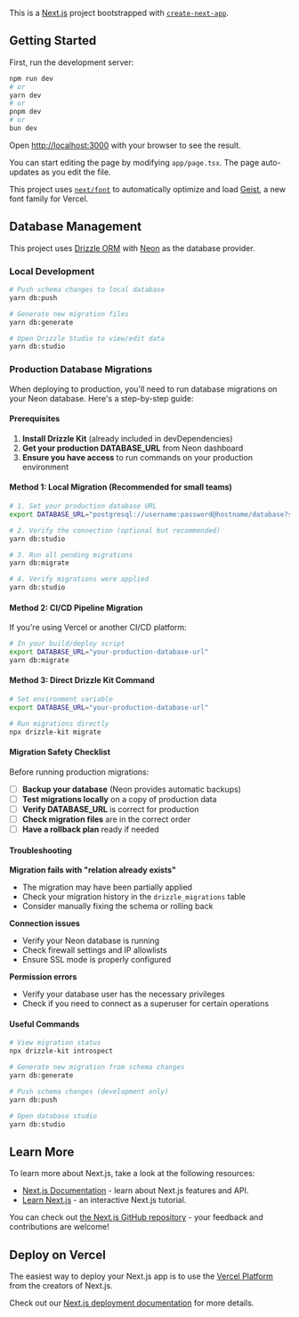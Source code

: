 This is a [Next.js](https://nextjs.org) project bootstrapped with [`create-next-app`](https://nextjs.org/docs/app/api-reference/cli/create-next-app).

## Getting Started

First, run the development server:

```bash
npm run dev
# or
yarn dev
# or
pnpm dev
# or
bun dev
```

Open [http://localhost:3000](http://localhost:3000) with your browser to see the result.

You can start editing the page by modifying `app/page.tsx`. The page auto-updates as you edit the file.

This project uses [`next/font`](https://nextjs.org/docs/app/building-your-application/optimizing/fonts) to automatically optimize and load [Geist](https://vercel.com/font), a new font family for Vercel.

## Database Management

This project uses [Drizzle ORM](https://orm.drizzle.team/) with [Neon](https://neon.tech/) as the database provider.

### Local Development

```bash
# Push schema changes to local database
yarn db:push

# Generate new migration files
yarn db:generate

# Open Drizzle Studio to view/edit data
yarn db:studio
```

### Production Database Migrations

When deploying to production, you'll need to run database migrations on your Neon database. Here's a step-by-step guide:

#### Prerequisites

1. **Install Drizzle Kit** (already included in devDependencies)
2. **Get your production DATABASE_URL** from Neon dashboard
3. **Ensure you have access** to run commands on your production environment

#### Method 1: Local Migration (Recommended for small teams)

```bash
# 1. Set your production database URL
export DATABASE_URL="postgresql://username:password@hostname/database?sslmode=require"

# 2. Verify the connection (optional but recommended)
yarn db:studio

# 3. Run all pending migrations
yarn db:migrate

# 4. Verify migrations were applied
yarn db:studio
```

#### Method 2: CI/CD Pipeline Migration

If you're using Vercel or another CI/CD platform:

```bash
# In your build/deploy script
export DATABASE_URL="your-production-database-url"
yarn db:migrate
```

#### Method 3: Direct Drizzle Kit Command

```bash
# Set environment variable
export DATABASE_URL="your-production-database-url"

# Run migrations directly
npx drizzle-kit migrate
```

#### Migration Safety Checklist

Before running production migrations:

- [ ] **Backup your database** (Neon provides automatic backups)
- [ ] **Test migrations locally** on a copy of production data
- [ ] **Verify DATABASE_URL** is correct for production
- [ ] **Check migration files** are in the correct order
- [ ] **Have a rollback plan** ready if needed

#### Troubleshooting

**Migration fails with "relation already exists"**

- The migration may have been partially applied
- Check your migration history in the `drizzle_migrations` table
- Consider manually fixing the schema or rolling back

**Connection issues**

- Verify your Neon database is running
- Check firewall settings and IP allowlists
- Ensure SSL mode is properly configured

**Permission errors**

- Verify your database user has the necessary privileges
- Check if you need to connect as a superuser for certain operations

#### Useful Commands

```bash
# View migration status
npx drizzle-kit introspect

# Generate new migration from schema changes
yarn db:generate

# Push schema changes (development only)
yarn db:push

# Open database studio
yarn db:studio
```

## Learn More

To learn more about Next.js, take a look at the following resources:

- [Next.js Documentation](https://nextjs.org/docs) - learn about Next.js features and API.
- [Learn Next.js](https://nextjs.org/learn) - an interactive Next.js tutorial.

You can check out [the Next.js GitHub repository](https://github.com/vercel/next.js) - your feedback and contributions are welcome!

## Deploy on Vercel

The easiest way to deploy your Next.js app is to use the [Vercel Platform](https://vercel.com/new?utm_medium=default-template&filter=next.js&utm_source=create-next-app&utm_campaign=create-next-app-readme) from the creators of Next.js.

Check out our [Next.js deployment documentation](https://nextjs.org/docs/app/building-your-application/deploying) for more details.
